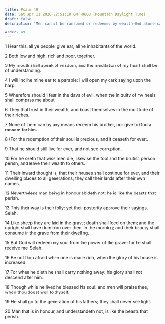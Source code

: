 ```yaml
---
title: Psalm 49
date: Sat Apr 11 2020 22:51:10 GMT-0600 (Mountain Daylight Time)
draft: false
description: "Men cannot be ransomed or redeemed by wealth—God alone can redeem a soul from the grave—The glory of a rich man ceases with his death."

order: 49
---
```

    
1 Hear this, all ye people; give ear, all ye inhabitants of the world.

2 Both low and high, rich and poor, together.

3 My mouth shall speak of wisdom; and the meditation of my heart shall be of understanding.

4 I will incline mine ear to a parable: I will open my dark saying upon the harp.

5 Wherefore should I fear in the days of evil, when the iniquity of my heels shall compass me about.

6 They that trust in their wealth, and boast themselves in the multitude of their riches.

7 None of them can by any means redeem his brother, nor give to God a ransom for him.

8 (For the redemption of their soul is precious, and it ceaseth for ever:.

9 That he should still live for ever, and not see corruption.

10 For he seeth that wise men die, likewise the fool and the brutish person perish, and leave their wealth to others.

11 Their inward thought is, that their houses shall continue for ever, and their dwelling places to all generations; they call their lands after their own names.

12 Nevertheless man being in honour abideth not: he is like the beasts that perish.

13 This their way is their folly: yet their posterity approve their sayings. Selah.

14 Like sheep they are laid in the grave; death shall feed on them; and the upright shall have dominion over them in the morning; and their beauty shall consume in the grave from their dwelling.

15 But God will redeem my soul from the power of the grave: for he shall receive me. Selah.

16 Be not thou afraid when one is made rich, when the glory of his house is increased.

17 For when he dieth he shall carry nothing away: his glory shall not descend after him.

18 Though while he lived he blessed his soul: and men will praise thee, when thou doest well to thyself.

19 He shall go to the generation of his fathers; they shall never see light.

20 Man that is in honour, and understandeth not, is like the beasts that perish.
